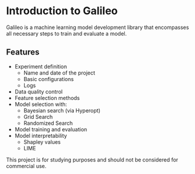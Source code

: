 # Introduction to Galileo

Galileo is a machine learning model development library that encompasses all necessary steps to train and evaluate a model.

## Features

- Experiment definition
    - Name and date of the project
    - Basic configurations
    - Logs
- Data quality control
- Feature selection methods
- Model selection with:
    - Bayesian search (via Hyperopt)
    - Grid Search
    - Randomized Search
- Model training and evaluation
- Model interpretability
    - Shapley values
    - LIME

This project is for studying purposes and should not be considered for commercial use.